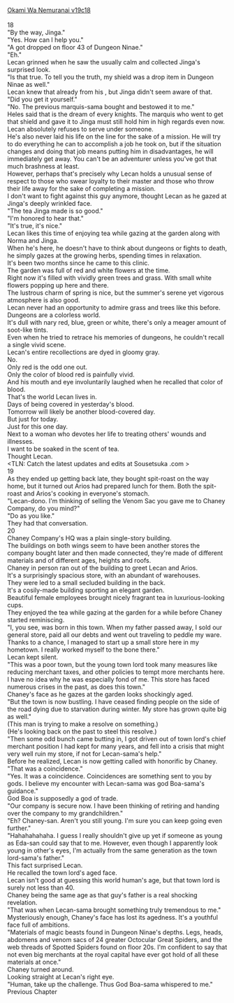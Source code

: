 [Okami Wa Nemuranai v19c18](https://www.sousetsuka.com/2020/05/okami-wa-nemuranai-19181920.html)
<br/><br/>
18<br/>
"By the way, Jinga."<br/>
"Yes. How can I help you."<br/>
"A <Shield of Wolkan> got dropped on floor 43 of Dungeon Ninae."<br/>
"Eh."<br/>
Lecan grinned when he saw the usually calm and collected Jinga's surprised look.<br/>
"Is that true. To tell you the truth, my shield was a drop item in Dungeon Ninae as well."<br/>
Lecan knew that already from his <Appraisal>, but Jinga didn't seem aware of that.<br/>
"Did you get it yourself."<br/>
"No. The previous marquis-sama bought and bestowed it to me."<br/>
Heles said that <Shield of Wolkan> is the dream of every knights. The marquis who went to get that shield and gave it to Jinga must still hold him in high regards even now.<br/>
Lecan absolutely refuses to serve under someone.<br/>
He's also never laid his life on the line for the sake of a mission. He will try to do everything he can to accomplish a job he took on, but if the situation changes and doing that job means putting him in disadvantages, he will immediately get away. You can't be an adventurer unless you've got that much brashness at least.<br/>
However, perhaps that's precisely why Lecan holds a unusual sense of respect to those who swear loyalty to their master and those who throw their life away for the sake of completing a mission.<br/>
I don't want to fight against this guy anymore, thought Lecan as he gazed at Jinga's deeply wrinkled face.<br/>
"The tea Jinga made is so good."<br/>
"I'm honored to hear that."<br/>
"It's true, it's nice."<br/>
Lecan likes this time of enjoying tea while gazing at the garden along with Norma and Jinga.<br/>
When he's here, he doesn't have to think about dungeons or fights to death, he simply gazes at the growing herbs, spending times in relaxation.<br/>
It's been two months since he came to this clinic.<br/>
The garden was full of red and white flowers at the time.<br/>
Right now it's filled with vividly green trees and grass. With small white flowers popping up here and there.<br/>
The lustrous charm of spring is nice, but the summer's serene yet vigorous atmosphere is also good.<br/>
Lecan never had an opportunity to admire grass and trees like this before.<br/>
Dungeons are a colorless world.<br/>
It's dull with nary red, blue, green or white, there's only a meager amount of soot-like tints.<br/>
Even when he tried to retrace his memories of dungeons, he couldn't recall a single vivid scene.<br/>
Lecan's entire recollections are dyed in gloomy gray.<br/>
No.<br/>
Only red is the odd one out.<br/>
Only the color of blood red is painfully vivid.<br/>
And his mouth and eye involuntarily laughed when he recalled that color of blood.<br/>
That's the world Lecan lives in.<br/>
Days of being covered in yesterday's blood.<br/>
Tomorrow will likely be another blood-covered day.<br/>
But just for today.<br/>
Just for this one day.<br/>
Next to a woman who devotes her life to treating others' wounds and illnesses.<br/>
I want to be soaked in the scent of tea.<br/>
Thought Lecan.<br/>
<TLN: Catch the latest updates and edits at Sousetsuka .com ><br/>
19<br/>
As they ended up getting back late, they bought spit-roast on the way home, but it turned out Arios had prepared lunch for them. Both the spit-roast and Arios's cooking in everyone's stomach.<br/>
"Lecan-dono. I'm thinking of selling the Venom Sac you gave me to Chaney Company, do you mind?"<br/>
"Do as you like."<br/>
They had that conversation.<br/>
20<br/>
Chaney Company's HQ was a plain single-story building.<br/>
The buildings on both wings seem to have been another stores the company bought later and then made connected, they're made of different materials and of different ages, heights and roofs.<br/>
Chaney in person ran out of the building to greet Lecan and Arios.<br/>
It's a surprisingly spacious store, with an abundant of warehouses.<br/>
They were led to a small secluded building in the back.<br/>
It's a cosily-made building sporting an elegant garden.<br/>
Beautiful female employees brought nicely fragrant tea in luxurious-looking cups.<br/>
They enjoyed the tea while gazing at the garden for a while before Chaney started reminiscing.<br/>
"I, you see, was born in this town. When my father passed away, I sold our general store, paid all our debts and went out traveling to peddle my ware. Thanks to a chance, I managed to start up a small store here in my hometown. I really worked myself to the bone there."<br/>
Lecan kept silent.<br/>
"This was a poor town, but the young town lord took many measures like reducing merchant taxes, and other policies to tempt more merchants here. I have no idea why he was especially fond of me. This store has faced numerous crises in the past, as does this town."<br/>
Chaney's face as he gazes at the garden looks shockingly aged.<br/>
"But the town is now bustling. I have ceased finding people on the side of the road dying due to starvation during winter. My store has grown quite big as well."<br/>
(This man is trying to make a resolve on something.)<br/>
(He's looking back on the past to steel this resolve.)<br/>
"Then some odd bunch came butting in, I got driven out of town lord's chief merchant position I had kept for many years, and fell into a crisis that might very well ruin my store, if not for Lecan-sama's help."<br/>
Before he realized, Lecan is now getting called with <Sama> honorific by Chaney.<br/>
"That was a coincidence."<br/>
"Yes. It was a coincidence. Coincidences are something sent to you by gods. I believe my encounter with Lecan-sama was god Boa-sama's guidance."<br/>
God Boa is supposedly a god of trade.<br/>
"Our company is secure now. I have been thinking of retiring and handing over the company to my grandchildren."<br/>
"Eh? Chaney-san. Aren't you still young. I'm sure you can keep going even further."<br/>
"Hahahahahaha. I guess I really shouldn't give up yet if someone as young as Eda-san could say that to me. However, even though I apparently look young in other's eyes, I'm actually from the same generation as the town lord-sama's father."<br/>
This fact surprised Lecan.<br/>
He recalled the town lord's aged face.<br/>
Lecan isn't good at guessing this world human's age, but that town lord is surely not less than 40.<br/>
Chaney being the same age as that guy's father is a real shocking revelation.<br/>
"That was when Lecan-sama brought something truly tremendous to me."<br/>
Mysteriously enough, Chaney's face has lost its agedness. It's a youthful face full of ambitions.<br/>
"Materials of magic beasts found in Dungeon Ninae's depths. Legs, heads, abdomens and venom sacs of 24 greater Octocular Great Spiders, and the web threads of Spotted Spiders found on floor 20s. I'm confident to say that not even big merchants at the royal capital have ever got hold of all these materials at once."<br/>
Chaney turned around.<br/>
Looking straight at Lecan's right eye.<br/>
"Human, take up the challenge. Thus God Boa-sama whispered to me."<br/>
Previous Chapter<br/>
